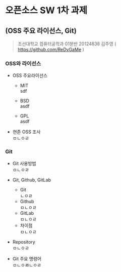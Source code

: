 오픈소스 SW 1차 과제
=================
(OSS 주요 라이선스, Git)
---------------
>조선대학교 컴퓨터공학과 01분반 20124838 김주영 ( https://github.com/ReDvGaMe ) 

### OSS와 라이선스
* OSS 주요라이선스
  * MIT  
    sdf  
    
  * BSD  
    asdf  
    
  * GPL  
    asdf
    
* 현존 OSS 조사  
  ㅁㄴㅇㄹ
  
### Git
* Git 사용방법  
  ㅁㄴㅇㄹ  
  
* Git, Github, GitLab  
  * Git  
    ㄴㅇㄹ  
  * Github  
    ㅁㄴㅇㄹ  
  * GitLab  
    ㅁㄴㅇㄹ  
  * 차이점  
    ㅁㄴㅇㄹ  
    
* Repository  
  ㅁㄴㅇㄹ  
  
* Git 주요 명령어  
  ㅁㄴㅇㄻㄴㅇㄹ  
